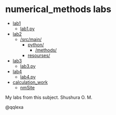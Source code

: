 <h1>numerical_methods labs</h1>
<ul>
  <li>
    <a href=https://github.com/qqlexa/numerical_methods/tree/master/lab1>lab1</a>
    <ul>
      <li>
        <a href=https://github.com/qqlexa/numerical_methods/blob/master/lab1/lab1.py>lab1.py</a>
      </li>
    </ul>
  </li>
  <li>
    <a href=https://github.com/qqlexa/numerical_methods/tree/master/lab2>lab2</a>
    <ul>
        <li>
          <a href=https://github.com/qqlexa/numerical_methods/tree/master/lab2/src/main>/src/main/</a>
          <ul>
            <li>
              <a href=https://github.com/qqlexa/numerical_methods/tree/master/lab2/src/main/python>python/</a>
              <ul>
              <li>
              <a href=https://github.com/qqlexa/numerical_methods/tree/master/lab2/src/main/python/methods>/methods/</a>
             </li>
             </ul>
            </li>
            <li>
              <a href=https://github.com/qqlexa/numerical_methods/tree/master/lab2/src/main/resourses>resourses/</a>
            </li>
         </ul>
        </li>
     </ul>
  </li>
  
  <li>
    <a href=https://github.com/qqlexa/numerical_methods/tree/master/lab3>lab3</a>
    <ul>
      <li>
        <a href=https://github.com/qqlexa/numerical_methods/blob/master/lab3/lab3.py>lab3.py</a>
      </li>
    </ul>
  </li>
    
  <li>
    <a href=https://github.com/qqlexa/numerical_methods/tree/master/lab4>lab4</a>
    <ul>
      <li>
        <a href=https://github.com/qqlexa/numerical_methods/blob/master/lab4/lab4.py>lab4.py</a>
      </li>
    </ul>
  </li>
  
  <li>
    <a href=https://github.com/qqlexa/numerical_methods/tree/master/calculation_work>calculation_work</a>
    <ul>
      <li>
        <a href=https://github.com/qqlexa/numerical_methods/tree/master/calculation_work/nmSite>nmSite</a>
      </li>
    </ul>
  </li>
  
</ul>

My labs from this subject. Shushura O. M.

@qqlexa
